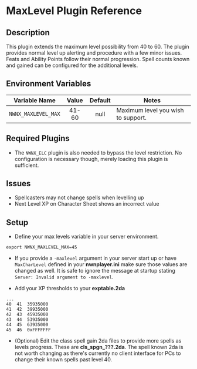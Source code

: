 # MaxLevel Plugin Reference

## Description

This plugin extends the maximum level possibility from 40 to 60. The plugin provides normal level up alerting and procedure with a few minor issues. Feats and Ability Points follow their normal progression. Spell counts known and gained can be configured for the additional levels.

## Environment Variables
| Variable Name | Value | Default | Notes |
| ------------- | :---: | :-----: | ----- |
| `NWNX_MAXLEVEL_MAX` | 41-60 | null | Maximum level you wish to support.

## Required Plugins
* The `NWNX_ELC` plugin is also needed to bypass the level restriction. No configuration is necessary though, merely loading this plugin is sufficient.

## Issues
* Spellcasters may not change spells when levelling up
* Next Level XP on Character Sheet shows an incorrect value

## Setup
* Define your max levels variable in your server environment. 
```
export NWNX_MAXLEVEL_MAX=45
```
* If you provide a `-maxlevel` argument in your server start up or have `MaxCharLevel` defined in your **nwnplayer.ini** make sure those values are changed as well. It is safe to ignore the message at startup stating `Server: Invalid argument to -maxlevel`.

* Add your XP thresholds to your **exptable.2da**
```csv
...
40	41	35935000	
41	42	39935000	
42	43	45935000	
43	44	53935000	
44	45	63935000	
45	46	0xFFFFFFF	
```
* (Optional) Edit the class spell gain 2da files to provide more spells as levels progress. These are **cls_spgn_???.2da**. The spell known 2da is not worth changing as there's currently no client interface for PCs to change their known spells past level 40.
